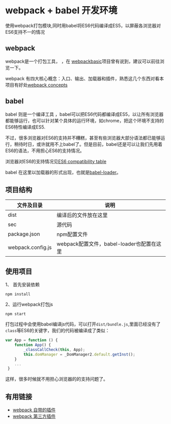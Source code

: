 # webpack + babel 开发环境

使用webpack打包模块,同时用babel将ES6代码编译成ES5，以屏蔽各浏览器对ES6支持不一的情况

## webpack

webpack是一个打包工具， ，在 [webpackbasic](../webpack-basic)项目曾有说到，建议可以前往浏览一下。

webpack 有四大核心概念：入口、输出、加载器和插件，熟悉这几个东西对看本项目有好处[webpack concepts](https://webpack.js.org/concepts/)

## babel

babel 则是一个编译工具 ，babel可以把ES6代码都编译成ES5，以让所有浏览器都能够运行，也可以针对某个具体的运行环境，如chrome，把这个环境不支持的ES6特性编译成ES5.

不过，很多浏览器对ES6的支持并不糟糕，甚至有些浏览器大部分语法都已能够运行，稍待时日，或许就用不上babel了。但是目前，babel还是可以让我们先用着ES6的语法，不用担心ES6的支持情况。

浏览器对ES6的支持情况见[ES6 compatibility table](https://kangax.github.io/compat-table/es6/)

babel 在这里以加载器的形式出现，也就是[babel-loader](https://github.com/babel/babel-loader)。


## 项目结构

|文件及目录|说明|
|---|---|
|dist|编译后的文件放在这里|
|sec|源代码|
|package.json|npm配置文件|
|webpack.config.js|webpack配置文件，babel-loader也配置在这里|

## 使用项目

1、 首先安装依赖

```text
npm install 
```

2、运行webpack打包js
```text
npm start
```
打包过程中会使用babel编译js代码，可以打开`dist/bundle.js`,里面已经没有了`class`等ES6的关键字，我们的代码被编译成了类似：
```js
var App = function () {
    function App() {
        _classCallCheck(this, App);
        this.domManager = _DomManager2.default.getInst();
    }
    ...
 }
```
这样，很多时候就不用担心浏览器的的支持问题了。


## 有用链接

- [webpack 自带的插件](https://webpack.js.org/plugins/)
- [webpack 第三方插件](https://github.com/webpack-contrib/awesome-webpack#webpack-plugins)